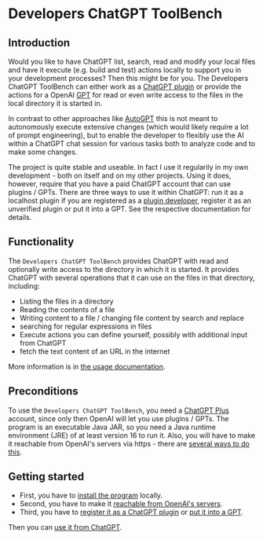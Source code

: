# Developers ChatGPT ToolBench

## Introduction

Would you like to have ChatGPT list, search, read and modify your local files and have it execute (e.g. build and test)
actions locally to support you in your development processes? Then this might be for you. The Developers ChatGPT
ToolBench can either work as a [ChatGPT plugin](https://openai.com/blog/chatgpt-plugins) or provide the actions for a
OpenAI
[GPT](https://openai.com/blog/introducing-gpts) for read or even write access to the files in the local directory it is
started in.

In contrast to other approaches like [AutoGPT](https://github.com/Significant-Gravitas/AutoGPT) this is not meant to
autonomously execute extensive changes (which would likely require a lot of prompt engineering), but to enable the
developer to flexibly use the AI within a ChatGPT chat session for various tasks both to analyze code and to make
some changes.

The project is quite stable and useable. In fact I use it regularily in my own development - both on itself and on
my other projects. Using it does, however, require that you have a paid ChatGPT account that can use plugins / GPTs.
There are three ways to use it within ChatGPT: run it as a localhost plugin if you are registered
as a [plugin developer](https://openai.com/waitlist/plugins), register it as an unverified plugin or put it into a GPT.
See the respective documentation for details.

## Functionality

The `Developers ChatGPT ToolBench` provides ChatGPT with read and optionally write access to the directory in which it
is started. It provides ChatGPT with several operations that it can use on the files in that directory, including:

- Listing the files in a directory
- Reading the contents of a file
- Writing content to a file / changing file content by search and replace
- searching for regular expressions in files
- Execute actions you can define yourself, possibly with additional input from ChatGPT
- fetch the text content of an URL in the internet

More information is in [the usage documentation](usage.md).

## Preconditions

To use the `Developers ChatGPT ToolBench`, you need a [ChatGPT Plus](https://openai.com/blog/chatgpt-plus) account,
since only then OpenAI will let you use plugins / GPTs.
The program is an executable Java JAR, so you need a Java runtime environment (JRE) of at least version 16 to run it.
Also, you will have to make it reachable from OpenAI's servers via https -
there are [several ways to do this](https.md).

## Getting started

- First, you have to [install the program](install.md) locally.
- Second, you have to make it [reachable from OpenAI's servers](https.md).
- Third, you have to [register it as a ChatGPT plugin](plugin.md) or [put it into a GPT](gpt.md).

Then you can [use it from ChatGPT](usage.md).
